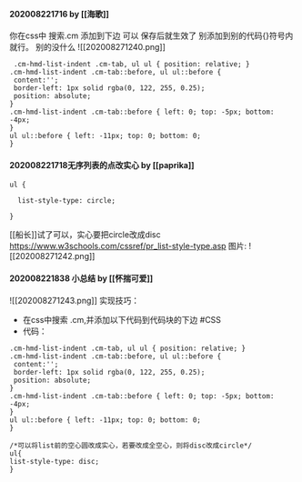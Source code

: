 #### 202008221716 by [[海歌]]
 你在css中 搜索.cm 添加到下边
可以
保存后就生效了
 别添加到别的代码{}符号内就行。
别的没什么 
![[202008271240.png]]
```
 .cm-hmd-list-indent .cm-tab, ul ul { position: relative; }
.cm-hmd-list-indent .cm-tab::before, ul ul::before {
 content:'';
 border-left: 1px solid rgba(0, 122, 255, 0.25);
 position: absolute;
}
.cm-hmd-list-indent .cm-tab::before { left: 0; top: -5px; bottom: -4px; 
}
ul ul::before { left: -11px; top: 0; bottom: 0; 
} 
```

####  202008221718无序列表的点改实心 by [[paprika]]
```
ul {

  list-style-type: circle;

}
```
[[船长]]试了可以，实心要把circle改成disc  https://www.w3schools.com/cssref/pr_list-style-type.asp
图片: 
![[202008271242.png]]
 
 #### 202008221838 小总结 by [[怀揣可爱]]
 ![[202008271243.png]]
 实现技巧：
- 在css中搜索 .cm,并添加以下代码到代码块的下边 #CSS
- 代码：
```
.cm-hmd-list-indent .cm-tab, ul ul { position: relative; }
.cm-hmd-list-indent .cm-tab::before, ul ul::before {
 content:'';
 border-left: 1px solid rgba(0, 122, 255, 0.25);
 position: absolute;
}
.cm-hmd-list-indent .cm-tab::before { left: 0; top: -5px; bottom: -4px; 
}
ul ul::before { left: -11px; top: 0; bottom: 0; 
}

/*可以将list前的空心圆改成实心，若要改成全空心，则将disc改成circle*/
ul{
list-style-type: disc;
}
```
